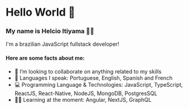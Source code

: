 # Hello World 👋

### My name is Helcio Itiyama 👨‍💻
I'm a brazilian JavaScript fullstack developer!


#### Here are some facts about me:
- 💪 I’m looking to collaborate on anything related to my skills
- 💬 Languages I speak: Portuguese, English, Spanish and French
- 💻 Programming Language & Technologies: JavaScript, TypeScript, ReactJS, React-Native, NodeJS, MongoDB, PostgresSQL
- 👨‍🏫  Learning at the moment: Angular, NextJS, GraphQL
<!-- 
#### 📫 Please add or contact me on one of these social networks:
[![Linkedin Badge](https://img.shields.io/badge/-LinkedIn-blue?style=flat-square&logo=Linkedin&logoColor=white&link=https://www.linkedin.com/in/helcioitiyama/)](https://www.linkedin.com/in/helcioitiyama/)
[![Gmail Badge](https://img.shields.io/badge/-Gmail-c14438?style=flat-square&logo=Gmail&logoColor=white&link=mailto:helcio.itiyama@gmail.com)](mailto:helcio.itiyama@gmail.com)
[![Github Badge](https://img.shields.io/badge/-Github-000?style=flat-square&logo=Github&logoColor=white&link=https://github.com/HelcioItiyama)](https://github.com/HelcioItiyama) -->
